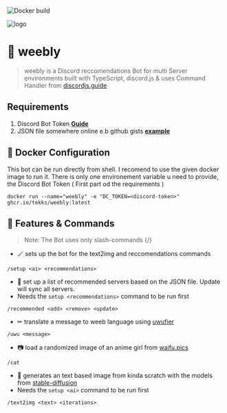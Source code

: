 ![Docker build](https://github.com/tekks/weebly/actions/workflows/docker-publish.yml/badge.svg)

![logo](https://i.imgur.com/tCk8MvU.png)

# 🤖 weebly

> weebly is a Discord reccomendations Bot for multi Server environments built with TypeScript, discord.js & uses Command Handler from [discordjs.guide](https://discordjs.guide)

## Requirements

1. Discord Bot Token **[Guide](https://discordjs.guide/preparations/setting-up-a-bot-application.html#creating-your-bot)**
2. JSON file somewhere online e.b github gists **[example](https://gist.github.com/Tekks/d13dab137a0eebd8ddcf43ef9531e075)**

## 🐬 Docker Configuration

This bot can be run directly from shell. I recomend to use the given docker image to run it. There is only one environement variable u need to provide, the Discord Bot Token ( First part od the requirements )

```shell
docker run --name="weebly" -e "DC_TOKEN=<discord-token>" ghcr.io/tekks/weebly:latest
```

## 📝 Features & Commands

> Note: The Bot uses only slash-commands {/}

- 🪄 sets up the bot for the text2img and reccomendations commands

`/setup <ai> <recommendations>`

- 📃 set up a list of recommended servers based on the JSON file. Update will sync all servers.
- Needs the `setup <recommendations>` command to be run first

`/recommended <add> <remove> <update>`

- ✏ translate a message to weeb language using [uwufier](https://github.com/Schotsl/Uwuifier)

`/uwu <message>`

- 📷 load a randomized image of an anime girl from  [waifu.pics](https://waifu.pics/)

`/cat`

- 🤖 generates an text based image from kinda scratch with the models from [stable-diffusion](https://github.com/CompVis/stable-diffusion)
- Needs the `setup <ai>` command to be run first

`/text2img <text> <iterations>`
